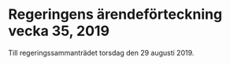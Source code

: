 # Regeringens ärendeförteckning vecka 35, 2019

Till regeringssammanträdet torsdag den 29 augusti 2019\.
